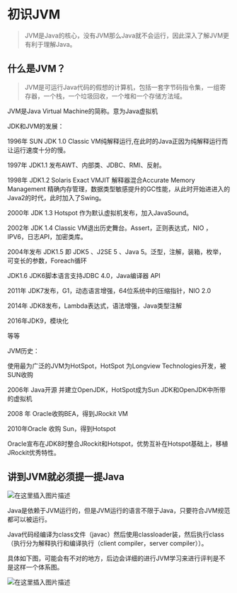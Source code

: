 # 初识JVM

> JVM是Java的核心，没有JVM那么Java就不会运行，因此深入了解JVM更有利于理解Java。

## 什么是JVM？

> JVM是可运行Java代码的假想的计算机，包括一套字节码指令集，一组寄存器，一个栈，一个垃圾回收，一个堆和一个存储方法域。

JVM是Java Virtual Machine的简称。意为Java虚拟机

JDK和JVM的发展：

1996年 SUN JDK 1.0 Classic VM纯解释运行,在此时的Java正因为纯解释运行而让运行速度十分的慢。

1997年 JDK1.1 发布AWT、内部类、JDBC、RMI、反射。

1998年 JDK1.2 Solaris Exact VMJIT 解释器混合Accurate Memory Management 精确内存管理，数据类型敏感提升的GC性能，从此时开始进进入的Java2的时代，此时加入了Swing。

2000年 JDK 1.3 Hotspot 作为默认虚拟机发布，加入JavaSound。

2002年 JDK 1.4 Classic VM退出历史舞台。Assert，正则表达式，NIO ，IPV6，日志API，加密类库。

2004年发布 JDK1.5 即 JDK5 、J2SE 5 、Java 5。泛型，注解，装箱，枚举，可变长的参数，Foreach循环

JDK1.6 JDK6脚本语言支持JDBC 4.0，Java编译器 API

2011年 JDK7发布，G1，动态语言增强，64位系统中的压缩指针，NIO 2.0

2014年 JDK8发布，Lambda表达式，语法增强，Java类型注解

2016年JDK9，模块化

等等

JVM历史：

使用最为广泛的JVM为HotSpot，HotSpot 为Longview Technologies开发，被SUN收购

2006年 Java开源 并建立OpenJDK，HotSpot成为Sun JDK和OpenJDK中所带的虚拟机

2008 年 Oracle收购BEA，得到JRockit VM

2010年Oracle 收购 Sun，得到Hotspot

Oracle宣布在JDK8时整合JRockit和Hotspot，优势互补在Hotspot基础上，移植JRockit优秀特性。

## 讲到JVM就必须提一提Java

![在这里插入图片描述](https://img-blog.csdnimg.cn/20190405124403566.png?x-oss-process=image/watermark,type_ZmFuZ3poZW5naGVpdGk,shadow_10,text_aHR0cHM6Ly9ibG9nLmNzZG4ubmV0L3FxXzQyNjA1OTY4,size_16,color_FFFFFF,t_70)

Java是依赖于JVM运行的，但是JVM运行的语言不限于Java，只要符合JVM规范都可以被运行。

Java代码经编译为class文件（javac）然后使用classloader装，然后执行class（执行分为解释执行和编译执行（client compiler，server compiler））。

具体如下图，可能会有不对的地方，后边会详细的进行JVM学习来进行评判是不是这样一个体系图。

![在这里插入图片描述](https://img-blog.csdnimg.cn/20190405150919415.png?x-oss-process=image/watermark,type_ZmFuZ3poZW5naGVpdGk,shadow_10,text_aHR0cHM6Ly9ibG9nLmNzZG4ubmV0L3FxXzQyNjA1OTY4,size_16,color_FFFFFF,t_70)






